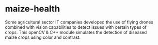 # maize-health
Some agricultural sector IT companies developed the use of flying drones combined with vision capabilities to detect issues with certain types of crops. This openCV  &amp; C++ module simulates the detection of diseased maize crops using color and contrast. 
